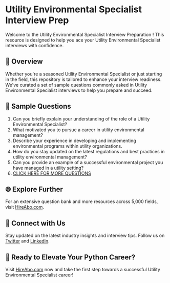 # Utility Environmental Specialist Interview Prep

Welcome to the Utility Environmental Specialist Interview Preparation ! This resource is designed to help you ace your Utility Environmental Specialist interviews with confidence.

## 🚀 Overview

Whether you're a seasoned Utility Environmental Specialist or just starting in the field, this repository is tailored to enhance your interview readiness. We've curated a set of sample questions commonly asked in Utility Environmental Specialist interviews to help you prepare and succeed.

## 📝 Sample Questions

1. Can you briefly explain your understanding of the role of a Utility Environmental Specialist?
2. What motivated you to pursue a career in utility environmental management?
3. Describe your experience in developing and implementing environmental programs within utility organizations.
4. How do you stay updated on the latest regulations and best practices in utility environmental management?
5. Can you provide an example of a successful environmental project you have managed in a utility setting?
6. [CLICK HERE FOR MORE QUESTIONS](https://hireabo.com/job/20_2_30/Utility%20Environmental%20Specialist)

## 🌐 Explore Further

For an extensive question bank and more resources across 5,000 fields, visit [HireAbo.com](https://www.hireabo.com).

## 📱 Connect with Us

Stay updated on the latest industry insights and interview tips. Follow us on [Twitter](https://twitter.com/hireabo) and [LinkedIn](https://www.linkedin.com/in/hire-abo-3609972a8/).

## 🚀 Ready to Elevate Your Python Career?

Visit [HireAbo.com](https://www.hireabo.com) now and take the first step towards a successful Utility Environmental Specialist career!